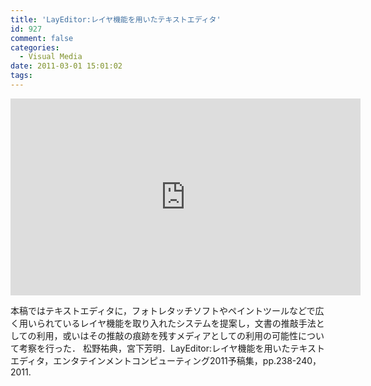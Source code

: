 ```yaml
---
title: 'LayEditor:レイヤ機能を用いたテキストエディタ'
id: 927
comment: false
categories:
  - Visual Media
date: 2011-03-01 15:01:02
tags:
---
```



<iframe width="560" height="315" src="https://www.youtube.com/embed/6U7QYreNN-k" frameborder="0" allowfullscreen></iframe>



本稿ではテキストエディタに，フォトレタッチソフトやペイントツールなどで広く用いられているレイヤ機能を取り入れたシステムを提案し，文書の推敲手法としての利用，或いはその推敲の痕跡を残すメディアとしての利用の可能性について考察を行った．
松野祐典，宮下芳明．LayEditor:レイヤ機能を用いたテキストエディタ，エンタテインメントコンピューティング2011予稿集，pp.238-240，2011\.
